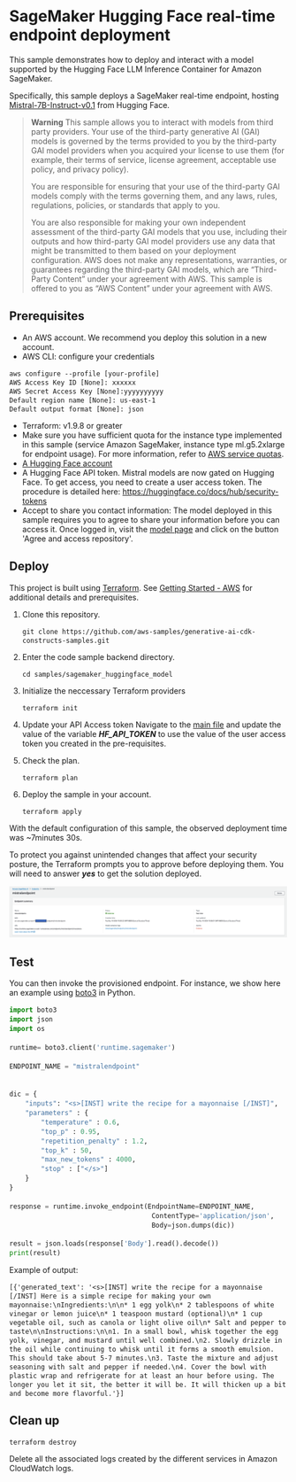 # SageMaker Hugging Face real-time endpoint deployment

<!-- markdownlint-disable MD024 -->
This sample demonstrates how to deploy and interact with a model supported by the Hugging Face LLM Inference Container for Amazon SageMaker.

Specifically, this sample deploys a SageMaker real-time endpoint, hosting [Mistral-7B-Instruct-v0.1](https://huggingface.co/mistralai/Mistral-7B-Instruct-v0.1) from Hugging Face.

> **Warning**
> This sample allows you to interact with models from third party providers. Your use of the third-party generative AI (GAI) models is governed by the terms provided to you by the third-party GAI model providers when you acquired your license to use them (for example, their terms of service, license agreement, acceptable use policy, and privacy policy).
>
> You are responsible for ensuring that your use of the third-party GAI models comply with the terms governing them, and any laws, rules, regulations, policies, or standards that apply to you.
>
> You are also responsible for making your own independent assessment of the third-party GAI models that you use, including their outputs and how third-party GAI model providers use any data that might be transmitted to them based on your deployment configuration. AWS does not make any representations, warranties, or guarantees regarding the third-party GAI models, which are “Third-Party Content” under your agreement with AWS. This sample is offered to you as “AWS Content” under your agreement with AWS.

## Prerequisites

- An AWS account. We recommend you deploy this solution in a new account.
- AWS CLI: configure your credentials
```
aws configure --profile [your-profile] 
AWS Access Key ID [None]: xxxxxx
AWS Secret Access Key [None]:yyyyyyyyyy
Default region name [None]: us-east-1 
Default output format [None]: json
```
- Terraform: v1.9.8 or greater
- Make sure you have sufficient quota for the instance type implemented in this sample (service Amazon SageMaker, instance type ml.g5.2xlarge for endpoint usage). For more information, refer to [AWS service quotas](https://docs.aws.amazon.com/general/latest/gr/aws_service_limits.html).
- [A Hugging Face account](https://huggingface.co/welcome)
- A Hugging Face API token. Mistral models are now gated on Hugging Face. To get access, you need to create a user access token. The procedure is detailed here: https://huggingface.co/docs/hub/security-tokens
- Accept to share you contact information: The model deployed in this sample requires you to agree to share your information before you can access it. Once logged in, visit the [model page](https://huggingface.co/mistralai/Mistral-7B-Instruct-v0.1) and click on the button 'Agree and access repository'.


## Deploy

This project is built using [Terraform](https://www.terraform.io/). See [Getting Started - AWS](https://developer.hashicorp.com/terraform/tutorials/aws-get-started) for additional details and prerequisites.

1. Clone this repository.
    ```shell
    git clone https://github.com/aws-samples/generative-ai-cdk-constructs-samples.git
    ```

2. Enter the code sample backend directory.
    ```shell
    cd samples/sagemaker_huggingface_model
    ```

3. Initialize the neccessary Terraform providers
   ```shell
   terraform init
   ```

4. Update your API Access token
Navigate to the [main file](./main.tf) and update the value of the variable ***HF_API_TOKEN*** to use the value of the user access token you created in the pre-requisites.


5. Check the plan.
   ```shell
   terraform plan
   ```


6. Deploy the sample in your account.
   ```shell
   terraform apply
   ```

With the default configuration of this sample, the observed deployment time was ~7minutes 30s.

To protect you against unintended changes that affect your security posture, the Terraform prompts you to approve before deploying them. You will need to answer ***yes*** to get the solution deployed.

![Hugging Face](./docs/deployed_endpoint.png)

## Test

You can then invoke the provisioned endpoint. For instance, we show here an example using [boto3](https://boto3.amazonaws.com/v1/documentation/api/latest/reference/services/sagemaker-runtime/client/invoke_endpoint.html) in Python.

```python
import boto3
import json
import os

runtime= boto3.client('runtime.sagemaker')

ENDPOINT_NAME = "mistralendpoint"

    
dic = {
    "inputs": "<s>[INST] write the recipe for a mayonnaise [/INST]",
    "parameters" : {
        "temperature" : 0.6,
        "top_p" : 0.95,
        "repetition_penalty" : 1.2,
        "top_k" : 50,
        "max_new_tokens" : 4000,
        "stop" : ["</s>"]
    }
}

response = runtime.invoke_endpoint(EndpointName=ENDPOINT_NAME,
                                    ContentType='application/json',
                                    Body=json.dumps(dic))
    
result = json.loads(response['Body'].read().decode())
print(result)
```

Example of output:

```
[{'generated_text': '<s>[INST] write the recipe for a mayonnaise [/INST] Here is a simple recipe for making your own mayonnaise:\nIngredients:\n\n* 1 egg yolk\n* 2 tablespoons of white vinegar or lemon juice\n* 1 teaspoon mustard (optional)\n* 1 cup vegetable oil, such as canola or light olive oil\n* Salt and pepper to taste\n\nInstructions:\n\n1. In a small bowl, whisk together the egg yolk, vinegar, and mustard until well combined.\n2. Slowly drizzle in the oil while continuing to whisk until it forms a smooth emulsion. This should take about 5-7 minutes.\n3. Taste the mixture and adjust seasoning with salt and pepper if needed.\n4. Cover the bowl with plastic wrap and refrigerate for at least an hour before using. The longer you let it sit, the better it will be. It will thicken up a bit and become more flavorful.'}]
```

## Clean up

```shell
terraform destroy
```

Delete all the associated logs created by the different services in Amazon CloudWatch logs.